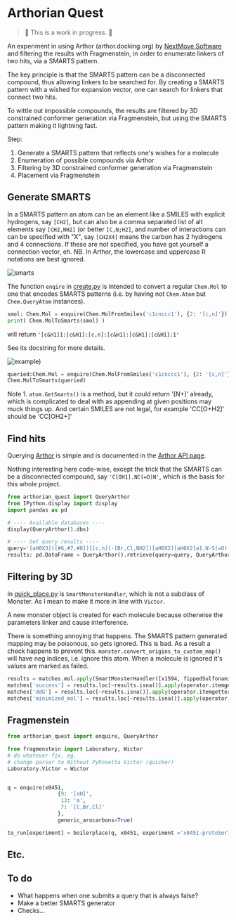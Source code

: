 # Arthorian Quest

> :construction: This is a work in progress. :construction:

An experiment in using Arthor (arthor.docking.org) by [NextMove Software](https://www.nextmovesoftware.com/)
and filtering the results with Fragmenstein,
in order to enumerate linkers of two hits, via a SMARTS pattern.

The key principle is that the SMARTS pattern can be a disconnected compound, thus allowing linkers to be searched for.
By creating a SMARTS pattern with a wished for expansion vector, one can search for linkers that connect two hits.

To wittle out impossible compounds, the results are filtered by 3D constrained conformer generation via Fragmenstein,
but using the SMARTS pattern making it lightning fast.

Step:

1. Generate a SMARTS pattern that reflects one's wishes for a molecule
2. Enumeration of possible compounds via Arthor
3. Filtering by 3D constrained conformer generation via Fragmenstein
4. Placement via Fragmenstein

## Generate SMARTS

In a SMARTS pattern an atom can be an element like a SMILES with explicit hydrogens,
say `[CH2]`, but can also be a comma separated list of alt elements say `[CH2,NH2]` (or better `[C,N;H2]`,
and number of interactions can can be specified with "X", say `[CH2X4]` means the carbon has 2 hydrogens and 4 connections.
If these are not specified, you have got yourself a connection vector, eh.
NB. In Arthor, the lowercase and uppercase R notations are best ignored.

![smarts](smarts.png)

The function `enqire` in [create.py](arthorian_quest/create.py) is intended to convert a regular `Chem.Mol`
to one that encodes SMARTS patterns (i.e. by having not `Chem.Atom` but `Chem.QueryAtom` instances).

```python
smol: Chem.Mol = enquire(Chem.MolFromSmiles('c1cnccc1'), {2: '[c,n]'})
print( Chem.MolToSmarts(smol) )
```
will return `'[c&H1]1:[c&H1]:[c,n]:[c&H1]:[c&H1]:[c&H1]:1'`

See its docstring for more details.

![example)](example.png)

```python
queried:Chem.Mol = enquire(Chem.MolFromSmiles('c1cnccc1'), {2: '[c,n]'})
Chem.MolToSmarts(queried)
```

Note 1. ``atom.GetSmarts()`` is a method, but it could return '[N+]' already,
which is complicated to deal with as appending at given positions may muck things up.
And certain SMILES are not legal, for example 'CC[O+H2]' should be 'CC[OH2+]'

## Find hits

Querying [Arthor](arthor.docking.org) is simple and
is documented in the [Arthor API page](https://arthor.docking.org/api).

Nothing interesting here code-wise,
except the trick that the SMARTS can be a disconnected compound,
say `'C[OH1].NC(=O)N'`,
which is the basis for this whole project.

```python
from arthorian_quest import QueryArthor
from IPython.display import display
import pandas as pd

# ---- Available databases ----
display(QueryArthor().dbs)

# ---- Get query results ----
query='[aH0X3]([#6,#7,#8])1[c,n](-[Br,Cl,NH2])[aH0X2][aH0X2]a1.N-S(=O)(=O)-C'
results: pd.DataFrame = QueryArthor().retrieve(query=query, QueryArthor.enamine_dbs)
```

## Filtering by 3D

In [quick_place.py](arthorian_quest/quick_place.py) is `SmartMonsterHandler`,
which is not a subclass of Monster. As I mean to make it more in line with `Victor`.

A new monster object is created for each molecule because otherwise the parameters linker and cause interference.

There is something annoying that happens. The SMARTS pattern generated mapping may be poisonous, so gets ignored.
This is bad. As a result a check happens to prevent this. `monster.convert_origins_to_custom_map()` will have neg indices,
i.e. ignore this atom. When a molecule is ignored it's values are marked as failed.

```python
results = matches.mol.apply(SmartMonsterHandler([x1594, fippedSulfonamide], query, joining_cutoff=10))
matches['success'] = results.loc[~results.isna()].apply(operator.itemgetter('success'))
matches['ddG'] = results.loc[~results.isna()].apply(operator.itemgetter('ddG'))
matches['minimized_mol'] = results.loc[~results.isna()].apply(operator.itemgetter('mol'))
```

## Fragmenstein

```python
from arthorian_quest import enquire, QueryArthor

from fragmenstein import Laboratory, Wictor
# do whatever fix, eg.
# change parser to Without PyRosetta Victor (quicker)
Laboratory.Victor = Wictor


q = enquire(x0451, 
                {9: '[nH]', 
                 13: 'a', 
                 7: '[C,Br,Cl]'
                }, 
                generic_arocarbons=True)

to_run[experiment] = boilerplace(q, x0451, experiment ='x0451-protoSer105', pdb_block)
```



## Etc.

## To do

* What happens when one submits a query that is always false?
* Make a better SMARTS generator
* Checks...

